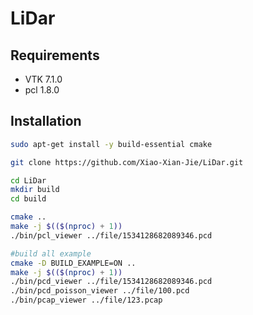 # LiDar

## Requirements
- VTK 7.1.0
- pcl 1.8.0

## Installation

```bash
sudo apt-get install -y build-essential cmake

git clone https://github.com/Xiao-Xian-Jie/LiDar.git

cd LiDar
mkdir build
cd build

cmake ..
make -j $(($(nproc) + 1))
./bin/pcl_viewer ../file/1534128682089346.pcd

#build all example
cmake -D BUILD_EXAMPLE=ON ..
make -j $(($(nproc) + 1))
./bin/pcd_viewer ../file/1534128682089346.pcd
./bin/pcd_poisson_viewer ../file/100.pcd
./bin/pcap_viewer ../file/123.pcap
```
